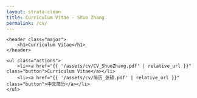 ```yaml
---
layout: strata-clean
title: Curriculum Vitae - Shuo Zhang
permalink: /cv/
---
```


<!-- One -->
<section id="one">

    <header class="major">
        <h1>Curriculum Vitae</h1>
    </header>

    <ul class="actions">
        <li><a href="{{ '/assets/cv/CV_ShuoZhang.pdf' | relative_url }}" class="button">Curriculum Vitae</a></li>
        <li><a href="{{ '/assets/cv/简历_张硕.pdf' | relative_url }}" class="button">中文简历</a></li>
    </ul>
</section>